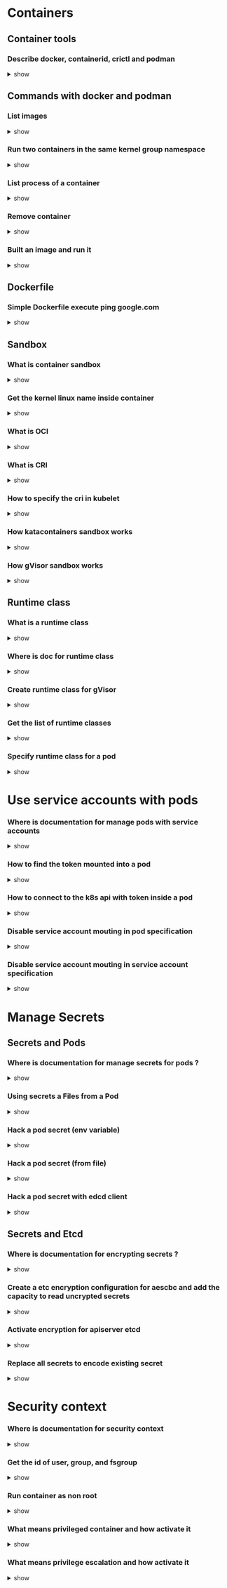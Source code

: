 # Containers

## Container tools

### Describe docker, containerid, crictl and podman

<details>
<summary>show</summary>
<p>

Docker : Container Runtime + tool for managing containers/image

Containerd : Container Runtime (use now by k8s instead docker runtime)

Crictl : CLI compatible with docker and Containerd runtime

Podman : tool for managing containers/image

</p>
</details>

## Commands with docker and podman

### List images

<details>
<summary>show</summary>
<p>

`docker ps`

OR

`podman ps`

</p>
</details>

### Run two containers in the same kernel group namespace

<details>
<summary>show</summary>
<p>

`docker run --name c1 -d nginx:alpine sh -c 'sleep 1d'`

`docker run --name c2 --pid=container:c1 -d ubuntu sh -c 'sleep 2d'`

OR

`podman run --name c1 -d nginx:alpine sh -c 'sleep 1d'`

`podman run --name c2 --pid=container:c1 -d ubuntu sh -c 'sleep 2d'`


</p>
</details>

### List process of a container

<details>
<summary>show</summary>
<p>

`docker exec c1 ps aux`

OR

`podman exec c1 ps aux`

</p>
</details>

### Remove container

<details>
<summary>show</summary>
<p>

`docker rm container_id --force`

OR

`podman rm container_id --force`

</p>
</details>

### Built an image and run it

<details>
<summary>show</summary>
<p>

`docker build -t myimage`

`docker image ls`

`docker run myimage`

OR

`podman build -t myimage`

`podman image ls`

`podman run myimage`

</p>
</details>

## Dockerfile

### Simple Dockerfile execute ping google.com

<details>
<summary>show</summary>
<p>

```Dockerfile
FROM bash
CMD ["ping", "google.com"]
```

</p>
</details>

## Sandbox

### What is container sandbox

<details>
<summary>show</summary>
<p>

An additional security layer to reduce attack surface. Container sandbox mitigates system calls between the container and kernel.

More resources needed.

</p>
</details>

### Get the kernel linux name inside container

<details>
<summary>show</summary>
<p>

Run the command `uname -r` or `strace uname -r`

The commands inside container or directly in the node produce same result.

</p>
</details>

### What is OCI

<details>
<summary>show</summary>
<p>

Open Container Initiative.

It's a linux foundation project to design specifications for containers and a runtime implementation (implements the specification)

</p>
</details>

### What is CRI

<details>
<summary>show</summary>
<p>

Container Runtime interface.

Allows to communicate with different container runtime.

</p>
</details>

### How to specify the cri in kubelet

<details>
<summary>show</summary>
<p>

`--container-runtime` and `--container-runtime-endpoint` parameters 

</p>
</details>

### How katacontainers sandbox works

<details>
<summary>show</summary>
<p>

Additional isolation with a lightweight VM and individual kernels.

Warning : strong isolation. Runs every container in its own private VM.

</p>
</details>

### How gVisor sandbox works

<details>
<summary>show</summary>
<p>

Provides by Google. 

Additional layer of separation (not vm based like katacontainers) and simulates kernel syscalls with limited features.

The runtime called runsc

</p>
</details>

## Runtime class

### What is a runtime class

<details>
<summary>show</summary>
<p>

It's used by pod to specify witch container runtime is used by the pod.

</p>
</details>

### Where is doc for runtime class

<details>
<summary>show</summary>
<p>

[Runtime Class](https://kubernetes.io/docs/concepts/containers/runtime-class/)

Concepts > Containers > Runtime Class


</p>
</details>

### Create runtime class for gVisor

<details>
<summary>show</summary>
<p>

```yaml
apiVersion: node.k8s.io/v1
kind: RuntimeClass
metadata:
  name: gVisor 
handler: runsc 
```

</p>
</details>

### Get the list of runtime classes

<details>
<summary>show</summary>
<p>

`k get runtimeclass`

</p>
</details>

### Specify runtime class for a pod

<details>
<summary>show</summary>
<p>

```yaml
apiVersion: v1
kind: Pod
metadata:
  name: mypod
spec:
  runtimeClassName: myclass
  # ...

```

</p>
</details>


# Use service accounts with pods

### Where is documentation for manage pods with service accounts

<details>
<summary>show</summary>
<p>

[Configure Service Accounts for Pods](https://kubernetes.io/docs/tasks/configure-pod-container/configure-service-account/)

Taks > Configure Pods and Containers > Configure Service Accounts for Pods


</p>
</details>

### How to find the token mounted into a pod

<details>
<summary>show</summary>
<p>

Run `mount | grep service` describe the pod specification.

</p>
</details>

### How to connect to the k8s api with token inside a pod

<details>
<summary>show</summary>
<p>

Run `printenv | grep KUBER` to the the k8s api url.

THEN

run `curl https://X.X.X.X -k -H "Authorization Bearer $(cat token)"`

</p>
</details>

### Disable service account mouting in pod specification

<details>
<summary>show</summary>
<p>

```yaml
apiVersion: v1
kind: Pod
metadata:
  name: my-pod
spec:
  serviceAccountName: build-robot
  automountServiceAccountToken: false
  ...
```

</p>
</details>

### Disable service account mouting in service account specification

<details>
<summary>show</summary>
<p>

```yaml
apiVersion: v1
kind: ServiceAccount
metadata:
  name: build-robot
automountServiceAccountToken: false
...
```

</p>
</details>

# Manage Secrets

## Secrets and Pods

### Where is documentation for manage secrets for pods ?

<details>
<summary>show</summary>
<p>

[Secrets](https://kubernetes.io/docs/concepts/configuration/secret/)

Concepts > Configuration > Secrets


</p>
</details>

### Using secrets a Files from a Pod

<details>
<summary>show</summary>
<p>

```yaml
apiVersion: v1
kind: Pod
metadata:
  name: mypod
spec:
  containers:
  - name: mypod
    image: redis
    volumeMounts:
    - name: foo
      mountPath: "/etc/foo"
      readOnly: true
  volumes:
  - name: foo
    secret:
      secretName: mysecret
      optional: false # default setting; "mysecret" must exist
```

</p>
</details>

### Hack a pod secret (env variable)

<details>
<summary>show</summary>
<p>

 - run `crictl ps | grep [PODNAME]` to get the container id
 - then run `crictl inspect [CONTAINERID]` and search for env section

</p>
</details>

### Hack a pod secret (from file)

<details>
<summary>show</summary>
<p>

 - run `crictl ps | grep [PODNAME]` to get the container id
 - then run `crictl inspect [CONTAINERID]` and search for pid element
 - finally run `cat /proc/[PID]/root/[MOUNTPATH]/[SECRETKEY]`

</p>
</details>

### Hack a pod secret with edcd client

<details>
<summary>show</summary>
<p>

`ETCDCTL_API=3 etcdctl ... endpoint and cert infos ... get /registry/secrets/[NAMESPACE]/[SECRETNAME]`

</p>
</details>

## Secrets and Etcd

### Where is documentation for encrypting secrets ?

<details>
<summary>show</summary>
<p>

[Encrypting Secret Data at Rest](https://kubernetes.io/docs/tasks/administer-cluster/encrypt-data/)

Tasks > Administer a Cluster > Encrypting Secret Data at Rest


</p>
</details>

### Create a etc encryption configuration for aescbc and add the capacity to read uncrypted secrets

<details>
<summary>show</summary>
<p>

```yaml
apiVersion: apiserver.config.k8s.io/v1
kind: EncryptionConfiguration
resources:
  - resources:
      - secrets
    providers:
      - aescbc:
          keys:
            - name: key1
              secret: <BASE 64 ENCODED SECRET>
      - identity: {}
```

Save that file in etc/kubernetes/etcd/ec.yaml
and generate password with command `echo -n 'password' | base64`

</p>
</details>

### Activate encryption for apiserver etcd

<details>
<summary>show</summary>
<p>

 - Add the `--encryption-provider-config=/etc/kubernetes/etcd/ec.yaml` argument kube-apiserver manifest file (add volume and volumeMount too)
 - Check the logs in /var/log/pods

</p>
</details>

### Replace all secrets to encode existing secret

<details>
<summary>show</summary>
<p>

`k get secret -A -o yaml | k replace -f -`

</p>
</details>

# Security context

### Where is documentation for security context

<details>
<summary>show</summary>
<p>

[Configure a Security Context for a Pod or Container](https://kubernetes.io/docs/tasks/configure-pod-container/security-context/)

Tasks > Configure Pods and Containers > Configure a Security Context for a Pod or Container


</p>
</details>

### Get the id of user, group, and fsgroup

<details>
<summary>show</summary>
<p>

`id`

</p>
</details>

### Run container as non root

<details>
<summary>show</summary>
<p>

```yaml
apiVersion: v1
kind: Pod
metadata:
  name: security-context-demo-2
spec:
  securityContext:
    runAsUser: 1000
  containers:
  - name: sec-ctx-demo-2
    image: gcr.io/google-samples/node-hello:1.0
    securityContext:
      runAsNonRoot: false
```

</p>
</details>

### What means privileged container and how activate it

<details>
<summary>show</summary>
<p>

Privileged container means the container user is directory mapped to host user

```yaml
apiVersion: v1
kind: Pod
metadata:
  name: security-context-demo-2
spec:
  securityContext:
    runAsUser: 1000
  containers:
  - name: sec-ctx-demo-2
    image: gcr.io/google-samples/node-hello:1.0
    securityContext:
      privileged: true
```

</p>
</details>

### What means privilege escalation and how activate it

<details>
<summary>show</summary>
<p>

Privilege escalation controls a process can gain mire privileges than parent (activated by default)

```yaml
apiVersion: v1
kind: Pod
metadata:
  name: security-context-demo-2
spec:
  securityContext:
    runAsUser: 1000
  containers:
  - name: sec-ctx-demo-2
    image: gcr.io/google-samples/node-hello:1.0
    securityContext:
      allowPrivilegeEscalation: true
```

</p>
</details>